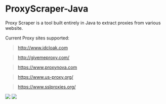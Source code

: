 # ProxyScraper-Java
Proxy Scraper is a tool built entirely in Java to extract proxies from various website.

Current Proxy sites supported:
> http://www.idcloak.com

> http://givemeproxy.com/

> https://www.proxynova.com
 
> https://www.us-proxy.org/

> https://www.sslproxies.org/

 ![](http://emma.wtf/strip/ps-Java.png)
 ![](http://emma.wtf/strip/ps-Java2.png)

